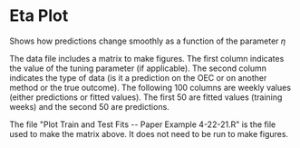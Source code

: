 # Eta Plot
Shows how predictions change smoothly as a function of the parameter $`\eta`$ 

The data file includes a matrix to make figures. The first column indicates the value of the tuning parameter (if applicable). The second column indicates the type of data (is it a prediction on the OEC or on another method or the true outcome). The following 100 columns are weekly values (either predictions or fitted values). The first 50 are fitted values (training weeks) and the second 50 are predictions. 

The file "Plot Train and Test Fits -- Paper Example 4-22-21.R" is the file used to make the matrix above. It does not need to be run to make figures.
